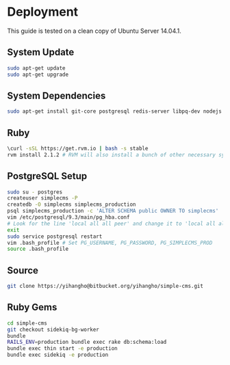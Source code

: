 # Deployment
This guide is tested on a clean copy of Ubuntu Server 14.04.1.

## System Update
```bash
sudo apt-get update
sudo apt-get upgrade
```

## System Dependencies
```bash
sudo apt-get install git-core postgresql redis-server libpq-dev nodejs
```

## Ruby
```bash
\curl -sSL https://get.rvm.io | bash -s stable
rvm install 2.1.2 # RVM will also install a bunch of other necessary system tools
```

## PostgreSQL Setup
```bash
sudo su - postgres
createuser simplecms -P
createdb -O simplecms simplecms_production
psql simplecms_production -c 'ALTER SCHEMA public OWNER TO simplecms'
vim /etc/postgresql/9.3/main/pg_hba.conf
# Look for the line 'local all all peer' and change it to 'local all all md5'
exit
sudo service postgresql restart
vim .bash_profile # Set PG_USERNAME, PG_PASSWORD, PG_SIMPLECMS_PROD
source .bash_profile
```

## Source
```bash
git clone https://yihangho@bitbucket.org/yihangho/simple-cms.git
```

## Ruby Gems
```bash
cd simple-cms
git checkout sidekiq-bg-worker
bundle
RAILS_ENV=production bundle exec rake db:schema:load
bundle exec thin start -e production
bundle exec sidekiq -e production
```
